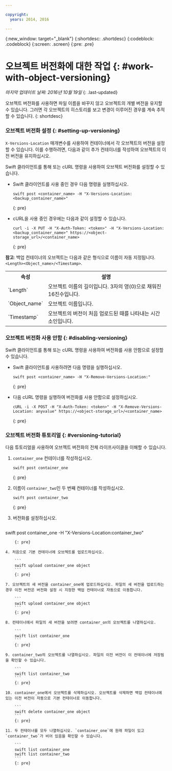 ```yaml
---

copyright:
  years: 2014, 2016

---
```

{:new_window: target="_blank"}
{:shortdesc: .shortdesc}
{:codeblock: .codeblock}
{:screen: .screen}
{:pre: .pre}

# 오브젝트 버전화에 대한 작업 {: #work-with-object-versioning}

*마지막 업데이트 날짜: 2016년 10월 19일*
{: .last-updated}

오브젝트 버전화를 사용하면 파일 이름을 바꾸지 않고 오브젝트의 개별 버전을 유지할 수 있습니다. 그러면 각 오브젝트의 히스토리를 보고 변경이 이루어진 경우를 계속 추적할 수 있습니다.
{: shortdesc}


### 오브젝트 버전화 설정 {: #setting-up-versioning}

`X-Versions-Location` 매개변수를 사용하여 컨테이너에서 각 오브젝트의 버전을 설정할 수 있습니다. 이를 수행하려면, 다음과 같이 추가 컨테이너를 작성하여 오브젝트의 이전 버전을 유지하십시오. 

Swift 클라이언트를 통해 또는 cURL 명령을 사용하여 오브젝트 버전화를 설정할 수 있습니다. 
* Swift 클라이언트를 사용 중인 경우 다음 명령을 실행하십시오. 

    ```
    swift post <container_name> -H "X-Versions-Location:<backup_container_name>"
    ```
    {: pre}
    
* cURL을 사용 중인 경우에는 다음과 같이 설정할 수 있습니다. 

    ```
    curl -i -X PUT -H "X-Auth-Token: <token>" -H "X-Versions-Location:<backup_container_name>" https://<object-storage_url>/<container_name>
    ```
    {: pre}
    
**참고**: 백업 컨테이너의 오브젝트는 다음과 같은 형식으로 이름이 자동 지정됩니다. `<Length><Object_name>/<Timestamp>`.
<table>
  <tr>
    <th> 속성 </th>
    <th> 설명 </th>
  </tr>
  <tr>
    <td> `Length` </td>
    <td> 오브젝트 이름의 길이입니다. 3자의 영(0)으로 채워진 16진수입니다. </td>
  </tr>
  <tr>
    <td> `Object_name` </td>
    <td> 오브젝트 이름입니다. </td>
  </tr>
  <tr>
    <td> `Timestamp` </td>
    <td> 오브젝트의 버전이 처음 업로드된 때를 나타내는 시간소인입니다. </td>
  </tr>
</table>

### 오브젝트 버전화 사용 안함 {: #disabling-versioning}

Swift 클라이언트를 통해 또는 cURL 명령을 사용하여 버전화를 사용 안함으로 설정할 수 있습니다. 

* Swift 클라이언트를 사용하려면 다음 명령을 실행하십시오. 

    ```
    swift post <container_name> -H "X-Remove-Versions-Location:"
    ```
    {: pre}
    
* 다음 cURL 명령을 실행하여 버전화를 사용 안함으로 설정하십시오. 

    ```
    cURL -i -X POST -H "X-Auth-Token: <token>" -H "X-Remove-Versions-Location: anyvalue" https://<object-storage_url>/<container_name>
    ```
    {: pre}


### 오브젝트 버전화 튜토리얼 {: #versioning-tutorial}
<!--- SHAWNA: This needs more background information. What are they doing? Why are they doing it? What is the outcome? --->

다음 튜토리얼을 사용하여 오브젝트 버전화의 전체 라이프사이클을 이해할 수 있습니다. 

1. `container_one` 컨테이너를 작성하십시오. 

    ```
    swift post container_one
    ```
    {: pre}
    
3. 이름이 `container_two`인 두 번째 컨테이너를 작성하십시오. 

    ```
    swift post container_two
    ```
    {: pre}
    
2. 버전화를 설정하십시오. 

    ```
swift post container_one -H "X-Versions-Location:container_two"
```
    {: pre}
    
4. 처음으로 기본 컨테이너에 오브젝트를 업로드하십시오. 

    ```
    swift upload container_one object
    ```
    {: pre}
    
7. 오브젝트의 새 버전을 container_one에 업로드하십시오. 파일의 새 버전을 업로드하는 경우 이전 버전은 버전화 설정 시 지정한 백업 컨테이너로 자동으로 이동합니다. 

    ```
    swift upload container_one object
    ```
    {: pre}
    
8. 컨테이너에서 파일의 새 버전을 보려면 container_on의 오브젝트를 나열하십시오. 

    ```
    swift list container_one
    ```
    {: pre}
    
9. container_two의 오브젝트를 나열하십시오. 파일의 이전 버전이 이 컨테이너에 저장됨을 확인할 수 있습니다. 

    ```
    swift list container_two
    ```
    {: pre}
    
10. container_one에서 오브젝트를 삭제하십시오. 오브젝트를 삭제하면 백업 컨테이너에 있는 이전 버전이 자동으로 기본 컨테이너로 이동합니다. 

    ```
    swift delete container_one object
    ```
    {: pre}
    
11. 두 컨테이너를 모두 나열하십시오. `container_one`에 원래 파일이 있고 `container_two`가 비어 있음을 확인할 수 있습니다. 

    ```
    swift list container_one
    swift list container_two
    ```
    {: pre}
